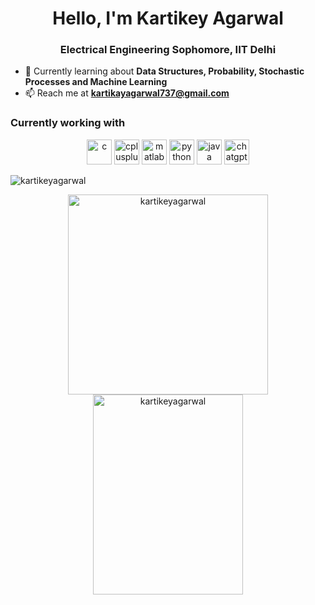 <h1 align="center">Hello, I'm Kartikey Agarwal</h1>
<h3 align="center">Electrical Engineering Sophomore, IIT Delhi</h3>

- 🌱 Currently learning about **Data Structures, Probability, Stochastic Processes and Machine Learning**
- 📫 Reach me at **kartikayagarwal737@gmail.com**

<h3 align="left">Currently working with</h3>
<p align="center">
<img src="https://github.com/KartikeyAgarwal737/KartikeyAgarwal737/assets/149513594/5ab77a7f-c36f-4f51-9914-060d15de87b9" alt="c" width="40" height="40"/> </a>
<img src="https://github.com/KartikeyAgarwal737/KartikeyAgarwal737/assets/149513594/ee821249-8b37-4d72-84bd-9dc20b70f663" alt="cplusplus" width="40" height="40"/> </a>
<img src="https://github.com/KartikeyAgarwal737/KartikeyAgarwal737/assets/149513594/b874acbf-2e81-438c-95da-a3bd30fbca94" alt="matlab" width="40" height="40"/> </a>
<img src="https://github.com/KartikeyAgarwal737/KartikeyAgarwal737/assets/149513594/a38bbf00-baf3-48d1-a63b-4c61ad326f9b" alt="python" width="40" height="40"/> </a>
<img src="https://github.com/KartikeyAgarwal737/KartikeyAgarwal737/assets/149513594/ff662e65-7493-4859-b50c-f95ea63d2f73" alt="java" width="40" height="40"/> </a>
<img src="https://static.vecteezy.com/system/resources/previews/021/059/827/original/chatgpt-logo-chat-gpt-icon-on-white-background-free-vector.jpg" alt="chatgpt" width="40" height="40"></a>




<p align="left"> <img src="https://komarev.com/ghpvc/?username=KartikeyAgarwal737&label=Profile%20views&color=0e75b6&style=flat" alt="kartikeyagarwal" /> </p>

<p float="float" align="center">
    <img src="https://github-readme-stats.vercel.app/api?username=KartikeyAgarwal737&show_icons=true&locale=en" alt="kartikeyagarwal" width="320"  height="320"/>
    <img src="https://github-readme-stats.vercel.app/api/top-langs?username=KartikeyAgarwal737&show_icons=true&locale=en" alt="kartikeyagarwal" width="240"  height="320"/>
</p>
